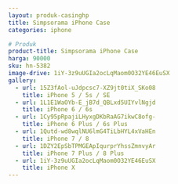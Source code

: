```yaml
---
layout: produk-casinghp
title: Simpsorama iPhone Case
categories: iphone

# Produk
product-title: Simpsorama iPhone Case
harga: 90000
sku: hn-5382
image-drive: 1iY-3z9uUGIa2ocLqMaom0O32YE46EuSX
gallery:
  - url: 15Z3fAol-uJdpcsc7-XZ9jt0tiX_SKo08
    title: iPhone 5 / 5s / SE
  - url: 1L1E1WaOYb-E_jB7d_QBLxd5UIYvlNgjd
    title: iPhone 6 / 6s
  - url: 1Cy95pRpajiLHyxgDKbRaAG7ikwC8ofg-
    title: iPhone 6 Plus / 6s Plus
  - url: 1Qutd-wd8wqlNU6lmG4TiLbHYL4xVaHEn
    title: iPhone 7 / 8
  - url: 1DZY2EpSbTPMGEApIqurprYhssZmnvyAr
    title: iPhone 7 Plus / 8 Plus
  - url: 1iY-3z9uUGIa2ocLqMaom0O32YE46EuSX
    title: iPhone X
---
```

